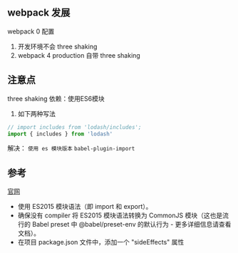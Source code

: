 ## webpack 发展
webpack 0 配置

1. 开发环境不会 three shaking
2. webpack 4 production 自带 three shaking


## 注意点
three shaking 依赖：使用ES6模块
1. 如下两种写法
```js
// import includes from 'lodash/includes';
import { includes } from 'lodash'
```
解决：  `使用 es 模块版本` `babel-plugin-import`

## 参考

[官网](https://webpack.docschina.org/guides/tree-shaking/#%E5%B0%86%E6%96%87%E4%BB%B6%E6%A0%87%E8%AE%B0%E4%B8%BA-side-effect-free-%E6%97%A0%E5%89%AF%E4%BD%9C%E7%94%A8-)

- 使用 ES2015 模块语法（即 import 和 export）。
- 确保没有 compiler 将 ES2015 模块语法转换为 CommonJS 模块（这也是流行的 Babel preset 中 @babel/preset-env 的默认行为 - 更多详细信息请查看 文档）。
- 在项目 package.json 文件中，添加一个 "sideEffects" 属性
